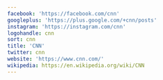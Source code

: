 ```yaml
---
facebook: 'https://facebook.com/cnn'
googleplus: 'https://plus.google.com/+cnn/posts'
instagram: 'https://instagram.com/cnn'
logohandle: cnn
sort: cnn
title: 'CNN'
twitter: cnn
website: 'https://www.cnn.com/'
wikipedia: https://en.wikipedia.org/wiki/CNN
---
```


